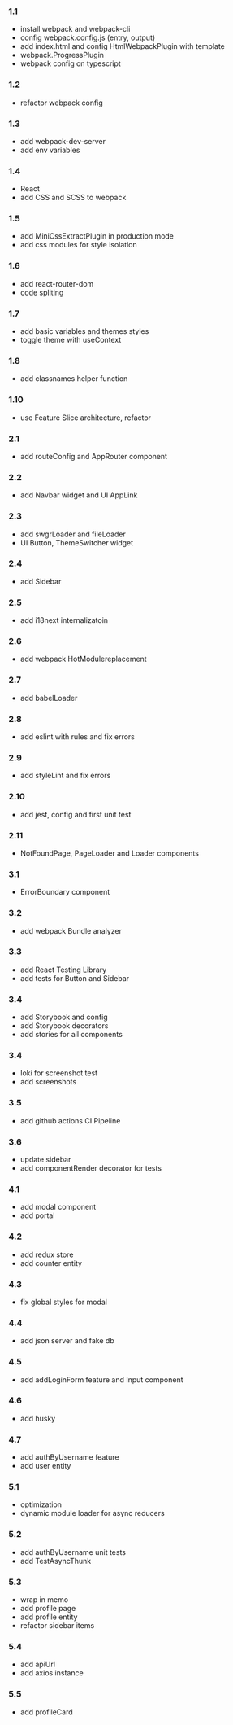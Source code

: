 ### 1.1

- install webpack and webpack-cli
- config webpack.config.js (entry, output)
- add index.html and config HtmlWebpackPlugin with template
- webpack.ProgressPlugin
- webpack config on typescript

### 1.2

- refactor webpack config

### 1.3

- add webpack-dev-server
- add env variables

### 1.4

- React
- add CSS and SCSS to webpack

### 1.5

- add MiniCssExtractPlugin in production mode
- add css modules for style isolation

### 1.6

- add react-router-dom
- code spliting

### 1.7

- add basic variables and themes styles
- toggle theme with useContext

### 1.8

- add classnames helper function

### 1.10

- use Feature Slice architecture, refactor

### 2.1

- add routeConfig and AppRouter component

### 2.2

- add Navbar widget and UI AppLink

### 2.3

- add swgrLoader and fileLoader
- UI Button, ThemeSwitcher widget

### 2.4

- add Sidebar

### 2.5

- add i18next internalizatoin

### 2.6

- add webpack HotModulereplacement

### 2.7

- add babelLoader

### 2.8

- add eslint with rules and fix errors

### 2.9

- add styleLint and fix errors

### 2.10

- add jest, config and first unit test

### 2.11

- NotFoundPage, PageLoader and Loader components

### 3.1

- ErrorBoundary component

### 3.2

- add webpack Bundle analyzer

### 3.3

- add React Testing Library
- add tests for Button and Sidebar

### 3.4

- add Storybook and config
- add Storybook decorators
- add stories for all components

### 3.4

- loki for screenshot test
- add screenshots

### 3.5

- add github actions CI Pipeline

### 3.6

- update sidebar
- add componentRender decorator for tests

### 4.1

- add modal component
- add portal

### 4.2

- add redux store
- add counter entity

### 4.3

- fix global styles for modal

### 4.4

- add json server and fake db

### 4.5

- add addLoginForm feature and Input component

### 4.6

- add husky

### 4.7

- add authByUsername feature
- add user entity

### 5.1

- optimization
- dynamic module loader for async reducers

### 5.2

- add authByUsername unit tests
- add TestAsyncThunk

### 5.3

- wrap in memo
- add profile page
- add profile entity
- refactor sidebar items

### 5.4

- add apiUrl
- add axios instance

### 5.5

- add profileCard
